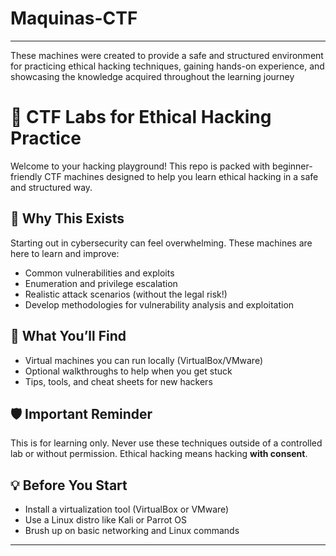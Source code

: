 # Maquinas-CTF

---
These machines were created to provide a safe and structured environment for practicing ethical hacking techniques, gaining hands-on experience, and showcasing the knowledge acquired throughout the learning journey

# 🧠 CTF Labs for Ethical Hacking Practice

Welcome to your hacking playground! This repo is packed with beginner-friendly CTF machines designed to help you learn ethical hacking in a safe and structured way.

## 🚀 Why This Exists

Starting out in cybersecurity can feel overwhelming. These machines are here to learn and improve:

- Common vulnerabilities and exploits
- Enumeration and privilege escalation
- Realistic attack scenarios (without the legal risk!)
- Develop methodologies for vulnerability analysis and exploitation

## 🧰 What You’ll Find

- Virtual machines you can run locally (VirtualBox/VMware)
- Optional walkthroughs to help when you get stuck
- Tips, tools, and cheat sheets for new hackers

## 🛡️ Important Reminder

This is for learning only. Never use these techniques outside of a controlled lab or without permission. Ethical hacking means hacking **with consent**.

## 💡 Before You Start

- Install a virtualization tool (VirtualBox or VMware)
- Use a Linux distro like Kali or Parrot OS
- Brush up on basic networking and Linux commands

---

